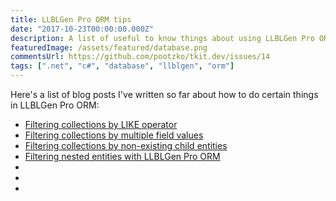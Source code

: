 ```yaml
---
title: LLBLGen Pro ORM tips
date: "2017-10-23T00:00:00.000Z"
description: A list of useful to know things about using LLBLGen Pro ORM
featuredImage: /assets/featured/database.png
commentsUrl: https://github.com/pootzko/tkit.dev/issues/14
tags: [".net", "c#", "database", "llblgen", "orm"]
---
```


Here's a list of blog posts I've written so far about how to do certain things in LLBLGen Pro ORM:

- [Filtering collections by LIKE operator](/2017/10/22/filtering-collections-by-like-operator-in-llblgen-pro-orm/)
- [Filtering collections by multiple field values](/2017/10/22/filtering-collections-by-multiple-field-values-in-llblgen-pro-orm/)
- [Filtering collections by non-existing child entities](/2017/10/22/filtering-collections-by-non-existing-child-entities-in-llblgen-pro-orm/)
- [Filtering nested entities with LLBLGen Pro ORM](/2017/10/22/filtering-nested-entities-with-llblgen-pro-orm/)
- []()
- []()
- []()